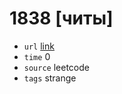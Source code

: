 # 1838 [читы]
- `url` [link](https://leetcode.com/problems/frequency-of-the-most-frequent-element/description/?envType=daily-question&envId=2023-11-18)
- `time` 0
- `source` leetcode
- `tags` strange
